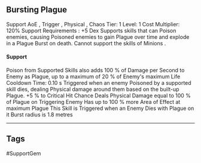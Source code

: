 ## Bursting Plague
Support
AoE , Trigger , Physical , Chaos
Tier: 1
Level: 1
Cost Multiplier: 120%
Support Requirements : +5 Dex
Supports skills that can Poison enemies, causing Poisoned enemies to gain Plague over time and explode in a Plague Burst on death. Cannot support the skills of Minions .
#### Support
Poison from Supported Skills also adds 100 % of Damage per Second to Enemy as Plague, up to a maximum of 20 % of Enemy's maximum Life
Cooldown Time: 0.10 s
Triggered when an enemy Poisoned by a supported skill dies, dealing Physical damage around them based on the built-up Plague.
+5 % to Critical Hit Chance
Deals Physical Damage equal to 100 % of Plague on Triggering Enemy
Has up to 100 % more Area of Effect at maximum Plague
This Skill is Triggered when an Enemy Dies with Plague on it
Burst radius is 1.8 metres

---
## Tags
#SupportGem
